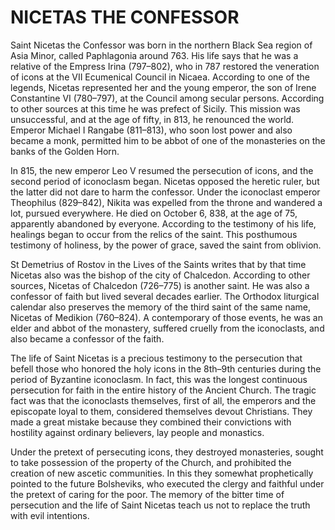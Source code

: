 # NICETAS THE CONFESSOR

Saint Nicetas the Confessor was born in the northern Black Sea region of Asia Minor, called Paphlagonia around 763. His life says that he was a relative of the Empress Irina (797–802), who in 787 restored the veneration of icons at the VII Ecumenical Council in Nicaea. According to one of the legends, Nicetas represented her and the young emperor, the son of Irene Constantine VI (780–797), at the Council among secular persons. According to other sources at this time he was prefect of Sicily. This mission was unsuccessful, and at the age of fifty, in 813, he renounced the world. Emperor Michael I Rangabe (811–813), who soon lost power and also became a monk, permitted him to be abbot of one of the monasteries on the banks of the Golden Horn.

In 815, the new emperor Leo V resumed the persecution of icons, and the second period of iconoclasm began. Nicetas opposed the heretic ruler, but the latter did not dare to harm the confessor. Under the iconoclast emperor Theophilus (829–842), Nikita was expelled from the throne and wandered a lot, pursued everywhere. He died on October 6, 838, at the age of 75, apparently abandoned by everyone. According to the testimony of his life, healings began to occur from the relics of the saint. This posthumous testimony of holiness, by the power of grace, saved the saint from oblivion.

St Demetrius of Rostov in the Lives of the Saints writes that by that time Nicetas also was the bishop of the city of Chalcedon. According to other sources, Nicetas of Chalcedon (726–775) is another saint. He was also a confessor of faith but lived several decades earlier. The Orthodox liturgical calendar also preserves the memory of the third saint of the same name, Nicetas of Medikion (760–824). A contemporary of those events, he was an elder and abbot of the monastery, suffered cruelly from the iconoclasts, and also became a confessor of the faith.

The life of Saint Nicetas is a precious testimony to the persecution that befell those who honored the holy icons in the 8th–9th centuries during the period of Byzantine iconoclasm. In fact, this was the longest continuous persecution for faith in the entire history of the Ancient Church. The tragic fact was that the iconoclasts themselves, first of all, the emperors and the episcopate loyal to them, considered themselves devout Christians. They made a great mistake because they combined their convictions with hostility against ordinary believers, lay people and monastics.

Under the pretext of persecuting icons, they destroyed monasteries, sought to take possession of the property of the Church, and prohibited the creation of new ascetic communities. In this they somewhat prophetically pointed to the future Bolsheviks, who executed the clergy and faithful under the pretext of caring for the poor. The memory of the bitter time of persecution and the life of Saint Nicetas teach us not to replace the truth with evil intentions.
